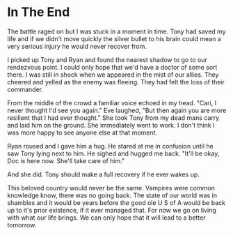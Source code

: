 # In The End

The battle raged on but I was stuck in a moment in time.  Tony had saved my life and if we didn't move quickly the silver bullet to his brain could mean a very serious injury he would never recover from.  

I picked up Tony and Ryan and found the nearest shadow to go to our rendezvous point.  I could only hope that we'd have a doctor of some sort there.  I was still in shock when we appeared in the mist of our allies.  They cheered and yelled as the enemy was fleeing.  They had felt the loss of their commander.  

From the middle of the crowd a familiar voice echoed in my head.  "Cari, I never thought I'd see you again."  Eve laughed, "But then again you are more resilient that I had ever thought."  She took Tony from my dead mans carry and laid him on the ground.  She immediately went to work.  I don't think I was more happy to see anyone else at that moment.  

Ryan roused and I gave him a hug.  He stared at me in confusion until he saw Tony lying next to him.  He sighed and hugged me back.  "It'll be okay, Doc is here now.  She'll take care of him."

And she did.  Tony should make a full recovery if he ever wakes up.

This beloved country would never be the same.  Vampires were common knowledge know, there was no going back.  The state of our world was in shambles and it would be years before the good ole U S of A would be back up to it's prior existence, if it ever managed that.  For now we go on living with what our life brings.  We can only hope that it will lead to a better tomorrow.

